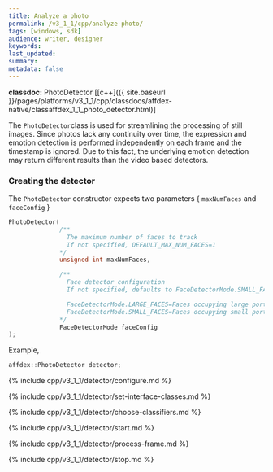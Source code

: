 ```yaml
---
title: Analyze a photo
permalink: /v3_1_1/cpp/analyze-photo/
tags: [windows, sdk]
audience: writer, designer
keywords:
last_updated:
summary:
metadata: false
---
```

**classdoc:** PhotoDetector [[c++]({{ site.baseurl }}/pages/platforms/v3_1_1/cpp/classdocs/affdex-native/classaffdex_1_1_photo_detector.html)]

The ```PhotoDetector```class is used for streamlining the processing of still images. Since photos lack any continuity over time, the expression and emotion detection is performed independently on each frame and the timestamp is ignored. Due to this fact, the underlying emotion detection may return different results than the video based detectors.

### Creating the detector
The ```PhotoDetector``` constructor expects two parameters { `maxNumFaces` and `faceConfig` }

```cpp
PhotoDetector(
              /**
                The maximum number of faces to track
                If not specified, DEFAULT_MAX_NUM_FACES=1
              */
              unsigned int maxNumFaces,

              /**
                Face detector configuration
                If not specified, defaults to FaceDetectorMode.SMALL_FACES

                FaceDetectorMode.LARGE_FACES=Faces occupying large portions of the photo
                FaceDetectorMode.SMALL_FACES=Faces occupying small portions of the photo
              */
              FaceDetectorMode faceConfig
);
```

Example,

```cpp
affdex::PhotoDetector detector;
```
{% include cpp/v3_1_1/detector/configure.md %}

{% include cpp/v3_1_1/detector/set-interface-classes.md %}

{% include cpp/v3_1_1/detector/choose-classifiers.md %}

{% include cpp/v3_1_1/detector/start.md %}

{% include cpp/v3_1_1/detector/process-frame.md %}

{% include cpp/v3_1_1/detector/stop.md %}
